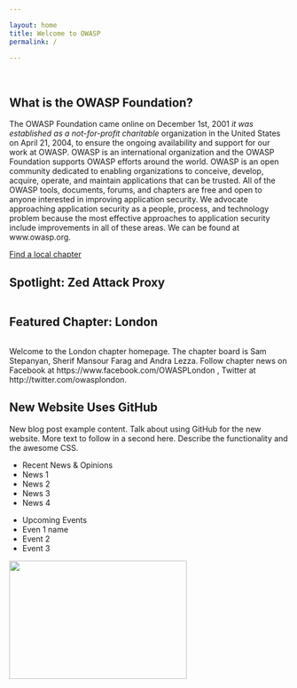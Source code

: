 ```yaml
---

layout: home
title: Welcome to OWASP
permalink: /

---
```


<!-- Rebuild Site Tag 2 -->
<section class="homepage-promo">
  <img src="https://via.placeholder.com/400x400" alt="">
  <img src="https://lh3.googleusercontent.com/JcNhhMb-_hSjAvYEdc-rureK9VweOx-C4x13z9_2xQcPE-pYBoBcgNHIRX2H0QjYNw2_HO84YfrG3en5T1a4MN2pwaCK2ok41CvogVhu3_XbK3D5IuSR_H3KxNBzZkX_Pa1rU2WhJJAuQBwkaJ3vzVLDH7d7hBYujis4sAD7tETS1N1gLJoQMkkV6P72o2ITOs0Ghsg-11FGd1_AiNLwTKylrXOTAQjBHa8HGp0uYpFDBaYne56ptMYOUK36iZy5tgtv89jPIqAtTmK0uhzMUjxLii6u5srz1PYAkRBNyvQtc19ml2V52sDXIvdEiu-pnEbFKVuWGBVz-IMnrZwXBPhZTfXGBOgPQ1B96KHyFp9Pwwn1ux-ArKHMA64uY304mh-JrHGwB_joicY6A8U-nzMhihfyH5b-ED5xFRFsegPHY66qGti5n_r4vdwZSc-XWRCEaZ85OzvCQdgIWBYi8CvfUdLXngXEQEKYS45fuvRwmqlngQjNohxWbtKB7UZbhEU_kFzj2VKCkwapB0GOhizc9A9sK4BwDypo76JOCmNkB4qDpUQWXVkmXyZrkphWDZowf0gy-s5XKCC9_HXhWd6BVqjaDPBNFObw8xtsmJhSXh0ChjYfggs9NpznUWNvnWOMgtGnXDODF_S6HfM525UD=w400-no" alt="">
</section>

<section class="homepage-welcome">
  <h1>What is the OWASP Foundation?</h1>
  <p>The OWASP Foundation came online on December 1st, 2001 <em>it was established as a not-for-profit charitable</em>
     organization in the United States on April 21, 2004, to ensure the ongoing availability and support for our work at OWASP. OWASP is an international organization and the OWASP Foundation supports OWASP efforts around the world. OWASP is an open community dedicated to enabling organizations to conceive, develop, acquire, operate, and maintain applications that can be trusted. All of the OWASP tools, documents, forums, and chapters are free and open to anyone interested in improving application security. We advocate approaching application security as a people, process, and technology problem because the most effective approaches to application security include improvements in all of these areas. We can be found at www.owasp.org. </p>
  <a href="" class="callout-link">Find a local chapter</a>
</section>

<section class="homepage-project">
  <h2>Spotlight: Zed Attack Proxy</h2>
  <img src="https://via.placeholder.com/400x200" alt="">
  <p></p>
</section>

<section class="homepage-chapter">
  <h2>Featured Chapter: London</h2>
  <img src="https://via.placeholder.com/400x200" alt="">
  <p>Welcome to the London chapter homepage. The chapter board is Sam Stepanyan, Sherif Mansour Farag and Andra Lezza. Follow chapter news on Facebook at https://www.facebook.com/OWASPLondon , Twitter at http://twitter.com/owasplondon.</p>
</section>

<section class="homepage-blog">
  <h2>New Website Uses GitHub</h2>
  <p>New blog post example content. Talk about using GitHub for the new website. More text to follow in a second here. Describe the functionality and the awesome CSS.</p>
</section>

<section class="homepage-news">
  <ul>
    <li>Recent News & Opinions</li>
    <li>News 1</li>
    <li>News 2</li>
    <li>News 3</li>
    <li>News 4</li>
  </ul>
  <ul>
    <li>Upcoming Events</li>
    <li>Even 1 name</li>
    <li>Event 2</li>
    <li>Event 3</li>
  </ul>
</section>
<section id="imgs">
  <img height="213" src="https://1.bp.blogspot.com/-UfDI35-nojg/XR96L4uAz_I/AAAAAAAAAZA/mcmHvKRr1UwpDaimmi0cDdmahNN3cNh8QCKgBGAs/s320/Shlomi_Mizrahi_-_OWASP_Global-AppSec_Tel-Aviv_David-InterContinental_29-5-19_166.jpg" width="320" />
</section>

